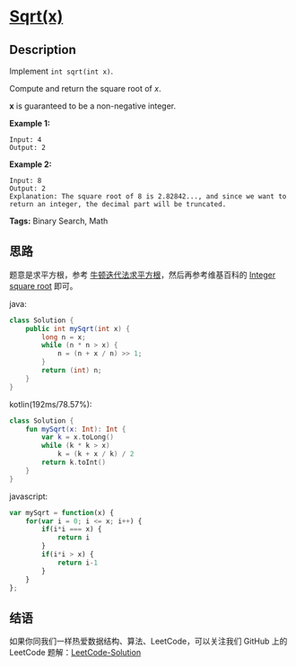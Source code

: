 # [Sqrt(x)][title]

## Description

Implement `int sqrt(int x)`.

Compute and return the square root of *x*.

**x** is guaranteed to be a non-negative integer.

**Example 1:**

```
Input: 4
Output: 2
```

**Example 2:**

```
Input: 8
Output: 2
Explanation: The square root of 8 is 2.82842..., and since we want to return an integer, the decimal part will be truncated.
```

**Tags:** Binary Search, Math


## 思路

题意是求平方根，参考 [牛顿迭代法求平方根](https://wenku.baidu.com/view/6b74c622bcd126fff7050bfe.html)，然后再参考维基百科的 [Integer square root](https://en.wikipedia.org/wiki/Integer_square_root#Using_only_integer_division) 即可。

java:
```java
class Solution {
    public int mySqrt(int x) {
        long n = x;
        while (n * n > x) {
            n = (n + x / n) >> 1;
        }
        return (int) n;
    }
}
```

kotlin(192ms/78.57%):
```kotlin
class Solution {
    fun mySqrt(x: Int): Int {
        var k = x.toLong()
        while (k * k > x)
            k = (k + x / k) / 2
        return k.toInt()
    }
}
```

javascript:
```javascript
var mySqrt = function(x) {
    for(var i = 0; i <= x; i++) {
        if(i*i === x) {
            return i
        }
        if(i*i > x) {
			return i-1
        }
    }
};
```

## 结语

如果你同我们一样热爱数据结构、算法、LeetCode，可以关注我们 GitHub 上的 LeetCode 题解：[LeetCode-Solution][ls]



[title]: https://leetcode.com/problems/sqrtx
[ls]: https://github.com/RichCodersAndMe/LeetCode-Solution
